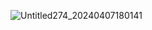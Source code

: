 ![Untitled274_20240407180141](https://github.com/vampaku/vampaku/assets/139192960/98b31d66-f3f3-4362-9c5b-d3158fb610ca)

